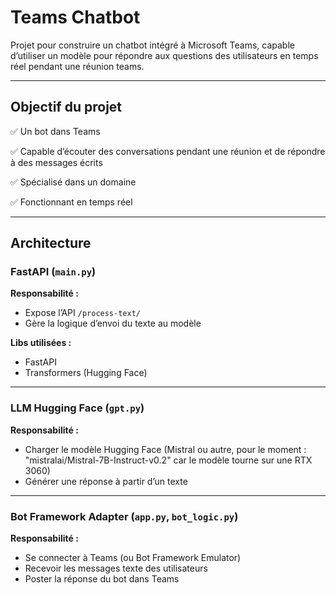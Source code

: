 # Teams Chatbot

Projet pour construire un chatbot intégré à Microsoft Teams, capable d’utiliser un modèle pour répondre aux questions des utilisateurs en temps réel pendant une réunion teams.

---

## Objectif du projet

✅ Un bot dans Teams

✅ Capable d’écouter des conversations pendant une réunion et de répondre à des messages écrits

✅ Spécialisé dans un domaine

✅ Fonctionnant en temps réel

---

## Architecture

### FastAPI (`main.py`)

**Responsabilité :**

- Expose l’API `/process-text/`
- Gère la logique d’envoi du texte au modèle

**Libs utilisées :**

- FastAPI
- Transformers (Hugging Face)
---

### LLM Hugging Face (`gpt.py`)

**Responsabilité :**

- Charger le modèle Hugging Face (Mistral ou autre, pour le moment : "mistralai/Mistral-7B-Instruct-v0.2" car le modèle tourne sur une RTX 3060)
- Générer une réponse à partir d’un texte

---

### Bot Framework Adapter (`app.py`, `bot_logic.py`)

**Responsabilité :**

- Se connecter à Teams (ou Bot Framework Emulator)
- Recevoir les messages texte des utilisateurs
- Poster la réponse du bot dans Teams
